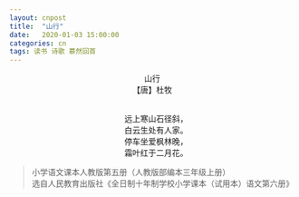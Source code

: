 ```yaml
---
layout: cnpost
title:  "山行"
date:   2020-01-03 15:00:00
categories: cn
tags: 读书 诗歌 慕然回首
---
```


<center>
山行<br>
【唐】杜牧<br>
<br>

&emsp;远上寒山石径斜，<br>
&emsp;白云生处有人家。<br>
&emsp;停车坐爱枫林晚，<br>
&emsp;霜叶红于二月花。
</center>




>小学语文课本人教版第五册（人教版部编本三年级上册）<br>
>选自人民教育出版社《全日制十年制学校小学课本（试用本）语文第六册》